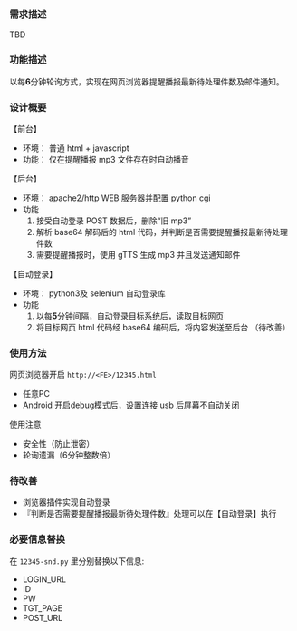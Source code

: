 ### 需求描述
TBD

### 功能描述
以每**6**分钟轮询方式，实现在网页浏览器提醒播报最新待处理件数及邮件通知。

### 设计概要
【前台】
* 环境： 普通 html + javascript
* 功能： 仅在提醒播报 mp3 文件存在时自动播音

【后台】
* 环境： apache2/http WEB 服务器并配置 python cgi
* 功能
    1. 接受自动登录 POST 数据后，删除“旧 mp3”
    1. 解析 base64 解码后的 html 代码，并判断是否需要提醒播报最新待处理件数
    1. 需要提醒播报时，使用 gTTS 生成 mp3 并且发送通知邮件

【自动登录】
* 环境： python3及 selenium 自动登录库
* 功能
    1. 以每**5**分钟间隔，自动登录目标系统后，读取目标网页
    1. 将目标网页 html 代码经 base64 编码后，将内容发送至后台 （待改善）

### 使用方法
网页浏览器开启 `http://<FE>/12345.html`
* 任意PC
* Android 开启debug模式后，设置连接 usb 后屏幕不自动关闭

使用注意
* 安全性（防止泄密）
* 轮询遗漏（6分钟整数倍）

### 待改善
* 浏览器插件实现自动登录
* 『判断是否需要提醒播报最新待处理件数』处理可以在【自动登录】执行

### 必要信息替换
在 `12345-snd.py` 里分别替换以下信息:
* LOGIN_URL
* ID
* PW
* TGT_PAGE
* POST_URL

